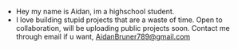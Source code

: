 -  Hey my name is Aidan, im a highschool student.
- I love building stupid projects that are a waste of time.
Open to collaboration, will be uploading public projects soon.
Contact me through email if u want, AidanBruner789@gmail.com

